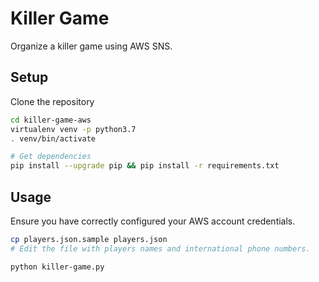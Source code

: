 # Killer Game

Organize a killer game using AWS SNS.

## Setup
Clone the repository
```bash
cd killer-game-aws
virtualenv venv -p python3.7
. venv/bin/activate

# Get dependencies
pip install --upgrade pip && pip install -r requirements.txt
```

## Usage
Ensure you have correctly configured your AWS account credentials.
```bash
cp players.json.sample players.json
# Edit the file with players names and international phone numbers.

python killer-game.py
```
